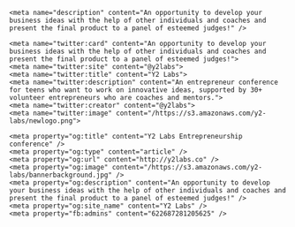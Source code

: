 <html>

<head>
    <link rel="icon" href="https://s3.amazonaws.com/y2-labs/newlogo.png">
    <title> Y2 Entrepreneurship Labs</title>
    <link rel="stylesheet" href="styles/main.css">
    <link rel="stylesheet" href="styles/style.css">
    <link rel="stylesheet" href="styles/custom.css">
    <link href="https://fonts.googleapis.com/css?family=Montserrat:700" rel="stylesheet">
    <link rel="stylesheet" href="https://cdnjs.cloudflare.com/ajax/libs/animate.css/3.5.2/animate.min.css">
    <meta name="viewport" content="width=device-width" />

    <meta name="description" content="An opportunity to develop your business ideas with the help of other individuals and coaches and present the final product to a panel of esteemed judges!" />

    <meta name="twitter:card" content="An opportunity to develop your business ideas with the help of other individuals and coaches and present the final product to a panel of esteemed judges!">
    <meta name="twitter:site" content="@y2labs">
    <meta name="twitter:title" content="Y2 Labs">
    <meta name="twitter:description" content="An entrepreneur conference for teens who want to work on innovative ideas, supported by 30+ volunteer entrepreneurs who are coaches and mentors.">
    <meta name="twitter:creator" content="@y2labs">
    <meta name="twitter:image" content="/https://s3.amazonaws.com/y2-labs/newlogo.png">

    <meta property="og:title" content="Y2 Labs Entrepreneurship conference" />
    <meta property="og:type" content="article" />
    <meta property="og:url" content="http://y2labs.co" />
    <meta property="og:image" content="/https://s3.amazonaws.com/y2-labs/bannerbackground.jpg" />
    <meta property="og:description" content="An opportunity to develop your business ideas with the help of other individuals and coaches and present the final product to a panel of esteemed judges!" />
    <meta property="og:site_name" content="Y2 Labs" />
    <meta property="fb:admins" content="622687281205625" />
<script>
